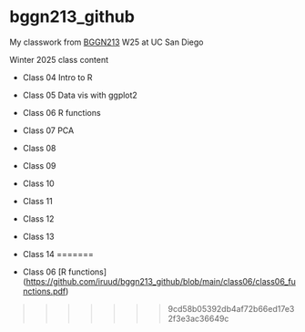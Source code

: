 # bggn213_github
My classwork from [BGGN213](https://bioboot.github.io/bggn213_W25/) W25 at UC San Diego

Winter 2025 class content

- Class 04 Intro to R

- Class 05 Data vis with ggplot2

- Class 06 R functions

- Class 07 PCA

- Class 08

- Class 09

- Class 10

- Class 11

- Class 12

- Class 13

- Class 14
=======
- Class 06 [R functions] (https://github.com/iruud/bggn213_github/blob/main/class06/class06_functions.pdf)
>>>>>>> 9cd58b05392db4af72b66ed17e32f3e3ac36649c
